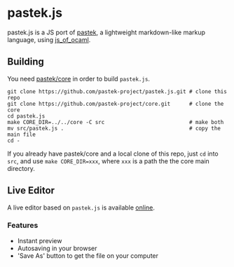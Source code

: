 # pastek.js

pastek.js is a JS port of [pastek][org], a lightweight markdown-like markup
language, using [js\_of\_ocaml][jsofo].

## Building

You need [pastek/core][core] in order to build `pastek.js`.

```
git clone https://github.com/pastek-project/pastek.js.git # clone this repo
git clone https://github.com/pastek-project/core.git      # clone the core
cd pastek.js
make CORE_DIR=../../core -C src                           # make both
mv src/pastek.js .                                        # copy the main file
cd -
```

If you already have pastek/core and a local clone of this repo, just `cd` into
`src`, and use `make CORE_DIR=xxx`, where `xxx` is a path the the core main
directory.

## Live Editor

A live editor based on `pastek.js` is available [online][liveeditor].

### Features

* Instant preview
* Autosaving in your browser
* 'Save As' button to get the file on your computer

[org]: https://github.com/pastek-project
[core]: https://github.com/pastek-project/core
[liveeditor]: http://pastek-project.github.io/pastek.js/
[jsofo]: http://ocsigen.org/js_of_ocaml/
